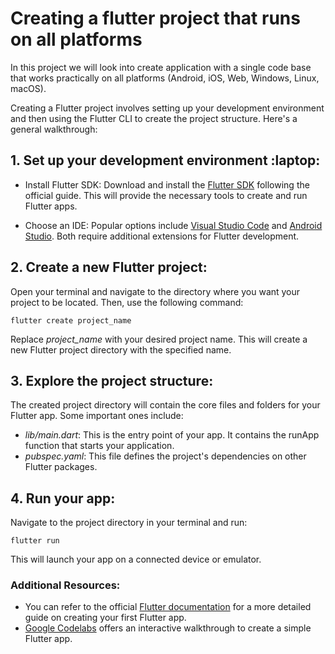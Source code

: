 # Creating a flutter project that runs on all platforms

In this project we will look into create application with a single code base that works practically on all platforms (Android, iOS, Web, Windows, Linux, macOS).

Creating a Flutter project involves setting up your development environment and then using the Flutter CLI to create the project structure. Here's a general walkthrough:

## 1. Set up your development environment :laptop:

* Install Flutter SDK: Download and install the [Flutter SDK](https://docs.flutter.dev/get-started/install) following the official guide. This will provide the necessary tools to create and run Flutter apps.

* Choose an IDE: Popular options include [Visual Studio Code](https://code.visualstudio.com/) and [Android Studio](https://developer.android.com/studio). Both require additional extensions for Flutter development.

## 2. Create a new Flutter project:

Open your terminal and navigate to the directory where you want your project to be located. Then, use the following command:

`flutter create project_name`

Replace *project_name* with your desired project name. This will create a new Flutter project directory with the specified name.

## 3. Explore the project structure:

The created project directory will contain the core files and folders for your Flutter app. Some important ones include:

* *lib/main.dart*: This is the entry point of your app. It contains the runApp function that starts your application.
* *pubspec.yaml*: This file defines the project's dependencies on other Flutter packages.

## 4. Run your app:

Navigate to the project directory in your terminal and run:

`flutter run`

This will launch your app on a connected device or emulator.

### Additional Resources:

* You can refer to the official [Flutter documentation](https://docs.flutter.dev/get-started/codelab) for a more detailed guide on creating your first Flutter app.
* [Google Codelabs](https://codelabs.developers.google.com/codelabs/flutter-codelab-first) offers an interactive walkthrough to create a simple Flutter app.

